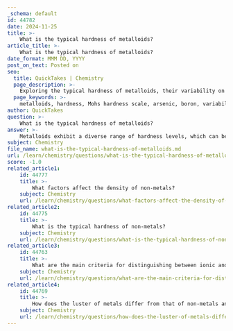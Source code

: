 ```yaml
---
_schema: default
id: 44782
date: 2024-11-25
title: >-
    What is the typical hardness of metalloids?
article_title: >-
    What is the typical hardness of metalloids?
date_format: MMM DD, YYYY
post_on_text: Posted on
seo:
  title: QuickTakes | Chemistry
  page_description: >-
    Exploring the typical hardness of metalloids, their variability on the Mohs hardness scale, and implications for their applications in materials science and electronics.
  page_keywords: >-
    metalloids, hardness, Mohs hardness scale, arsenic, boron, variability, applications, materials science, alloys, comparison
author: QuickTakes
question: >-
    What is the typical hardness of metalloids?
answer: >-
    Metalloids exhibit a diverse range of hardness levels, which can be measured using the Mohs hardness scale. For instance, arsenic has a Mohs hardness value of 3.5, indicating it is relatively soft compared to many other materials. In contrast, boron is significantly harder, with a Mohs hardness value of 9.3, making it one of the hardest metalloids. \n\nThis variability in hardness among metalloids is notable when compared to other elements; for example, diamond, which is a form of carbon, has a Mohs hardness of 10, while gold has a hardness of only 2.5. The hardness of metalloids can be influenced by their ability to form alloys with metals, which can enhance their overall strength and hardness.\n\nIn summary, the typical hardness of metalloids varies widely, with some like arsenic being relatively soft and others like boron being quite hard. This characteristic contributes to their unique applications in various fields, including electronics and materials science.
subject: Chemistry
file_name: what-is-the-typical-hardness-of-metalloids.md
url: /learn/chemistry/questions/what-is-the-typical-hardness-of-metalloids
score: -1.0
related_article1:
    id: 44777
    title: >-
        What factors affect the density of non-metals?
    subject: Chemistry
    url: /learn/chemistry/questions/what-factors-affect-the-density-of-nonmetals
related_article2:
    id: 44775
    title: >-
        What is the typical hardness of non-metals?
    subject: Chemistry
    url: /learn/chemistry/questions/what-is-the-typical-hardness-of-nonmetals
related_article3:
    id: 44763
    title: >-
        What are the main criteria for distinguishing between ionic and covalent compounds?
    subject: Chemistry
    url: /learn/chemistry/questions/what-are-the-main-criteria-for-distinguishing-between-ionic-and-covalent-compounds
related_article4:
    id: 44769
    title: >-
        How does the luster of metals differ from that of non-metals and metalloids?
    subject: Chemistry
    url: /learn/chemistry/questions/how-does-the-luster-of-metals-differ-from-that-of-nonmetals-and-metalloids
---
```


&nbsp;